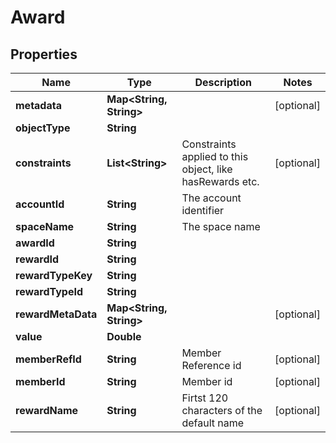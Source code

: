 

# Award


## Properties

Name | Type | Description | Notes
------------ | ------------- | ------------- | -------------
**metadata** | **Map&lt;String, String&gt;** |  |  [optional]
**objectType** | **String** |  | 
**constraints** | **List&lt;String&gt;** | Constraints applied to this object, like hasRewards etc. |  [optional]
**accountId** | **String** | The account identifier | 
**spaceName** | **String** | The space name | 
**awardId** | **String** |  | 
**rewardId** | **String** |  | 
**rewardTypeKey** | **String** |  | 
**rewardTypeId** | **String** |  | 
**rewardMetaData** | **Map&lt;String, String&gt;** |  |  [optional]
**value** | **Double** |  | 
**memberRefId** | **String** | Member Reference id |  [optional]
**memberId** | **String** | Member id |  [optional]
**rewardName** | **String** | Firtst 120 characters of the default name |  [optional]



